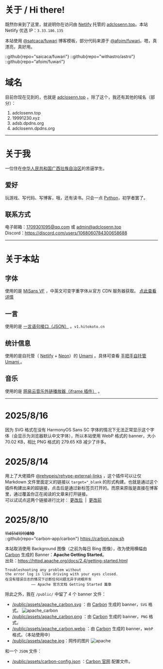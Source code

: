 # 关于 / Hi there!
既然你来到了这里，就说明你在访问由 [Netlify](https://www.netlify.com) 托管的 [adclosenn.top](https://adclosenn.top)。本站 Netlify 优选 IP：`3.33.186.135`

本站使用 [@satcaca/fuwari](https://github.com/saicaca/fuwari) 博客模板，部分代码来源于 [@afoim/fuwari](https://github.com/afoim/fuwari)。嗯，真漂亮，真好用。

::github{repo="saicaca/fuwari"}
::github{repo="withastro/astro"}
::github{repo="afoim/fuwari"}

# 域名
目前你现在见到的，也就是 [adclosenn.top](https://adclosenn.top) 。除了这个，我还有其他的域名（部分）：

1. adclosenn.top
2. 19991230.xyz
3. adsb.dpdns.org
4. adclosenn.dpdns.org

---

# 关于我
一位住在[中华人民共和国广西壮族自治区](https://baike.baidu.com/item/%E5%B9%BF%E8%A5%BF%E5%A3%AE%E6%97%8F%E8%87%AA%E6%B2%BB%E5%8C%BA/163178)的苦逼学生。

## 爱好
玩游戏、写代码、写博客，哦，还有读书。只会一点 [Python](https://baike.baidu.com/item/Python/407313)，初学者罢了。

## 联系方式
电子邮箱：[1709301095@qq.com](mailto:1709301095@qq.com) 或 [admin@adclosenn.top](mailto:admin@adclosenn.top)  
Discord：https://discord.com/users/1068060784300658688

---

# 关于本站
## 字体
使用的是 [MiSans VF](https://hyperos.mi.com/font) ，中英文可变字重字体从官方 CDN 服务器获取。 
[点此查看详情](/misans/)

## 一言
使用的是 [一言语句接口（JSON）](https://developer.hitokoto.cn/sentence/) 。`v1.hitokoto.cn`

## 统计信息
使用的是自托管（ [Netlify](https://www.netlify.com) + [Neon](https://neon.com)）的 [Umami](https://umami.is) 。具体可查看 [手把手自托管 Umami
](/posts/umami/) 。

## 音乐
使用的是 [网易云音乐外链播放器（iframe 插件）](https://music.163.com/#/outchain/2/2608813264/) 。

---

# 2025/8/16
因为 SVG 格式在没有 HarmonyOS Sans SC 字体的情况下无法正常显示这个字体（会显示为浏览器默认中文字体），所以本站使用 WebP 格式的 banner，大小 70.02 KB，相比 PNG 格式的 279.65 KB 减少了许多。

# 2025/8/14
用上了大佬插件 [@rehypejs/rehype-external-links](https://www.npmjs.com/package/rehype-external-links) ，这个插件可以让仅 Markdown 文件里面定义的链接以 `target="_blank` 的形式构建。也就是通过这个插件构建出来的超链接，点击后是通过新标签页打开的。而原来原版是直接在博客里，通过覆盖你正在阅读的文章来打开链接。  
可以试试点这两个链接进行比对： [更改后](https://www.bing.com) &nbsp;|&nbsp; <a href="https://www.bing.com">更改前</a>

# 2025/8/10
~~1145141919**810**~~  
::github{repo="carbon-app/carbon"}
https://carbon.now.sh

本站取消使用 Background 图像（之前为每日 Bing 图像），改为使用横幅由 [Carbon](https://github.com/carbon-app/carbon) 生成的 Banner：**Apache Getting Started**。  
出处：https://httpd.apache.org/docs/2.4/getting-started.html

```
Troubleshooting any problem without 
the error log is like driving with your eyes closed.
在没有错误日志的情况下诊断任何问题无异于闭眼开车
            —— Apache 官方文档 Getting Started 篇章
```

除此之外，我在 `/public/` 中留了 4 个 banner 文件：
- [/public/assets/apache_carbon.svg](/assets/apache_carbon.svg) ：由 [Carbon](https://github.com/carbon-app/carbon) 生成的 banner，`SVG` 格式。 ![apache_carbon](/assets/apache_carbon.svg)
- [/public/assets/apache_carbon.png](/assets/apache_carbon.png) ：由 [Carbon](https://github.com/carbon-app/carbon) 生成的 banner，`PNG` 格式。
- [/public/assets/apache_carbon.webp](/assets/apache_carbon.webp) ：由 [Carbon](https://github.com/carbon-app/carbon) 生成的 banner，`WebP` 格式。（本站使用中）
- [/public/assets/apache.jpg](/assets/apache.jpg)：网传的图片 ![apache](/assets/apache.jpg)

和一个 `JSON` 文件：
- <a href="/assets/carbon-config.json" target="_blank">/public/assets/carbon-config.json</a> ：[Carbon 官网](https://carbon.now.sh) 配置文件。